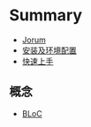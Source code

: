 # Summary

* [Jorum](README.md)
* [安装及环境配置](installation.md)
* [快速上手](quick-start.md)

## 概念

* [BLoC](concepts/bloc.md)


